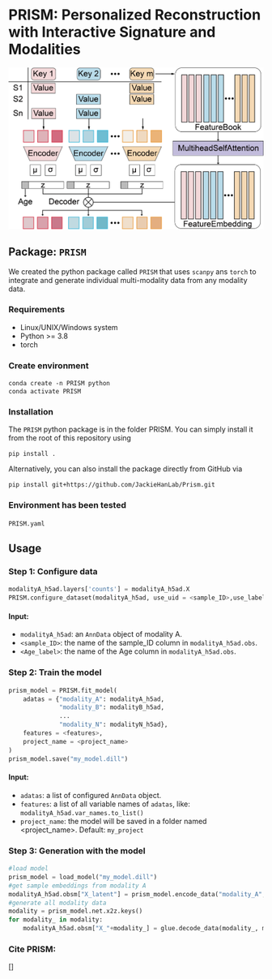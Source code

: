 # PRISM: Personalized Reconstruction with Interactive Signature and Modalities

![Workflow](./framework.png)

## Package: `PRISM`

We created the python package called `PRISM` that uses `scanpy` ans `torch` to integrate and generate individual multi-modality data from any modality data.

### Requirements

+ Linux/UNIX/Windows system
+ Python >= 3.8
+ torch

### Create environment

```
conda create -n PRISM python
conda activate PRISM
```

### Installation

The `PRISM` python package is in the folder PRISM. You can simply install it from the root of this repository using

```
pip install .
```

Alternatively, you can also install the package directly from GitHub via

```
pip install git+https://github.com/JackieHanLab/Prism.git
```

### Environment has been tested

`PRISM.yaml`

## Usage

### Step 1: Configure data

```py
modalityA_h5ad.layers['counts'] = modalityA_h5ad.X
PRISM.configure_dataset(modalityA_h5ad, use_uid = <sample_ID>,use_labels = <Age_label>)
```

#### Input:

+ `modalityA_h5ad`: an `AnnData` object of modality A.
+ `<sample_ID>`: the name of the sample_ID column in `modalityA_h5ad.obs`.
+ `<Age_label>`: the name of the Age column in `modalityA_h5ad.obs`.

### Step 2: Train the model

```py
prism_model = PRISM.fit_model(
    adatas = {"modality_A": modalityA_h5ad, 
              "modality_B": modalityB_h5ad,
              ...
              "modality_N": modalityN_h5ad}, 
    features = <features>,
    project_name = <project_name>
)
prism_model.save("my_model.dill")
```

#### Input:

+ `adatas`: a list of configured `AnnData` object.
+ `features`: a list of all variable names of `adatas`, like: `modalityA_h5ad.var_names.to_list()`
+ `project_name`: the model will be saved in a folder named <project_name>. Default: `my_project`

### Step 3: Generation with the model

```py
#load model
prism_model = load_model("my_model.dill")
#get sample embeddings from modality A
modalityA_h5ad.obsm["X_latent"] = prism_model.encode_data("modality_A", modalityA_h5ad)
#generate all modality data
modality = prism_model.net.x2z.keys()
for modality_ in modality:
    modalityA_h5ad.obsm["X_"+modality_] = glue.decode_data(modality_, modalityA_h5ad,"modality_A")
```

### Cite PRISM:

[]
